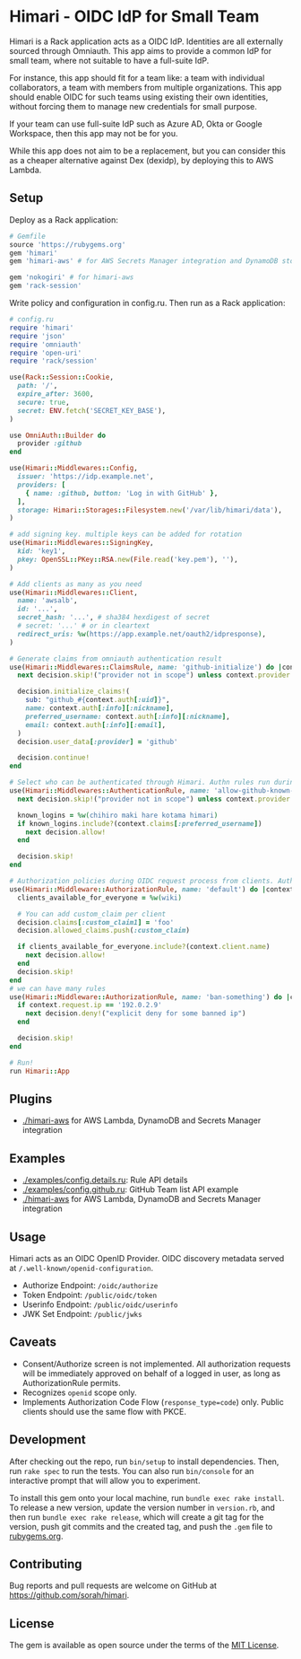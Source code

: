 # Himari - OIDC IdP for Small Team

Himari is a Rack application acts as a OIDC IdP. Identities are all externally sourced through Omniauth. This app aims to provide a common IdP for small team, where not suitable to have a full-suite IdP.

For instance, this app should fit for a team like: a team with individual collaborators, a team with members from multiple organizations. This app should enable OIDC for such teams using existing their own identities, without forcing them to manage new credentials for small purpose.

If your team can use full-suite IdP such as Azure AD, Okta or Google Workspace, then this app may not be for you.

While this app does not aim to be a replacement, but you can consider this as a cheaper alternative against Dex (dexidp), by deploying this to AWS Lambda.

## Setup

Deploy as a Rack application:

```ruby
# Gemfile
source 'https://rubygems.org'
gem 'himari'
gem 'himari-aws' # for AWS Secrets Manager integration and DynamoDB storage backend

gem 'nokogiri' # for himari-aws
gem 'rack-session'
```

Write policy and configuration in config.ru. Then run as a Rack application:

```ruby
# config.ru
require 'himari'
require 'json'
require 'omniauth'
require 'open-uri'
require 'rack/session'

use(Rack::Session::Cookie,
  path: '/',
  expire_after: 3600,
  secure: true,
  secret: ENV.fetch('SECRET_KEY_BASE'),
)

use OmniAuth::Builder do
  provider :github
end

use(Himari::Middlewares::Config,
  issuer: 'https://idp.example.net',
  providers: [
    { name: :github, button: 'Log in with GitHub' },
  ],
  storage: Himari::Storages::Filesystem.new('/var/lib/himari/data'),
)

# add signing key. multiple keys can be added for rotation
use(Himari::Middlewares::SigningKey,
  kid: 'key1',
  pkey: OpenSSL::PKey::RSA.new(File.read('key.pem'), ''),
)

# Add clients as many as you need
use(Himari::Middlewares::Client,
  name: 'awsalb',
  id: '...',
  secret_hash: '...', # sha384 hexdigest of secret
  # secret: '...' # or in cleartext
  redirect_uris: %w(https://app.example.net/oauth2/idpresponse),
)

# Generate claims from omniauth authentication result
use(Himari::Middlewares::ClaimsRule, name: 'github-initialize') do |context, decision|
  next decision.skip!("provider not in scope") unless context.provider == 'github'

  decision.initialize_claims!(
    sub: "github_#{context.auth[:uid]}",
    name: context.auth[:info][:nickname],
    preferred_username: context.auth[:info][:nickname],
    email: context.auth[:info][:email],
  )
  decision.user_data[:provider] = 'github'

  decision.continue!
end

# Select who can be authenticated through Himari. Authn rules run during omniauth callback
use(Himari::Middlewares::AuthenticationRule, name: 'allow-github-known-members') do |context, decision|
  next decision.skip!("provider not in scope") unless context.provider == 'github'

  known_logins = %w(chihiro maki hare kotama himari)
  if known_logins.include?(context.claims[:preferred_username])
    next decision.allow!
  end

  decision.skip!
end

# Authorization policies during OIDC request process from clients. Authz rules run during oidc authorization
use(Himari::Middleware::AuthorizationRule, name: 'default') do |context, decision|
  clients_available_for_everyone = %w(wiki)

  # You can add custom_claim per client
  decision.claims[:custom_claim1] = 'foo'
  decision.allowed_claims.push(:custom_claim)

  if clients_available_for_everyone.include?(context.client.name)
    next decision.allow! 
  end
  decision.skip!
end
# we can have many rules
use(Himari::Middleware::AuthorizationRule, name: 'ban-something') do |context, decision|
  if context.request.ip == '192.0.2.9'
    next decision.deny!("explicit deny for some banned ip")
  end

  decision.skip!
end

# Run!
run Himari::App
```

## Plugins

- [./himari-aws]() for AWS Lambda, DynamoDB and Secrets Manager integration

## Examples

- [./examples/config.details.ru](): Rule API details
- [./examples/config.github.ru](): GitHub Team list API example
- [./himari-aws]() for AWS Lambda, DynamoDB and Secrets Manager integration

## Usage

Himari acts as an OIDC OpenID Provider. OIDC discovery metadata served at `/.well-known/openid-configuration`.

- Authorize Endpoint: `/oidc/authorize`
- Token Endpoint: `/public/oidc/token`
- Userinfo Endpoint: `/public/oidc/userinfo`
- JWK Set Endpoint: `/public/jwks`

## Caveats

- Consent/Authorize screen is not implemented. All authorization requests will be immediately approved on behalf of a logged in user, as long as AuthorizationRule permits.
- Recognizes `openid` scope only.
- Implements Authorization Code Flow (`response_type=code`) only. Public clients should use the same flow with PKCE.

## Development

After checking out the repo, run `bin/setup` to install dependencies. Then, run `rake spec` to run the tests. You can also run `bin/console` for an interactive prompt that will allow you to experiment.

To install this gem onto your local machine, run `bundle exec rake install`. To release a new version, update the version number in `version.rb`, and then run `bundle exec rake release`, which will create a git tag for the version, push git commits and the created tag, and push the `.gem` file to [rubygems.org]().

## Contributing

Bug reports and pull requests are welcome on GitHub at https://github.com/sorah/himari.

## License

The gem is available as open source under the terms of the [MIT License](https://opensource.org/licenses/MIT).
